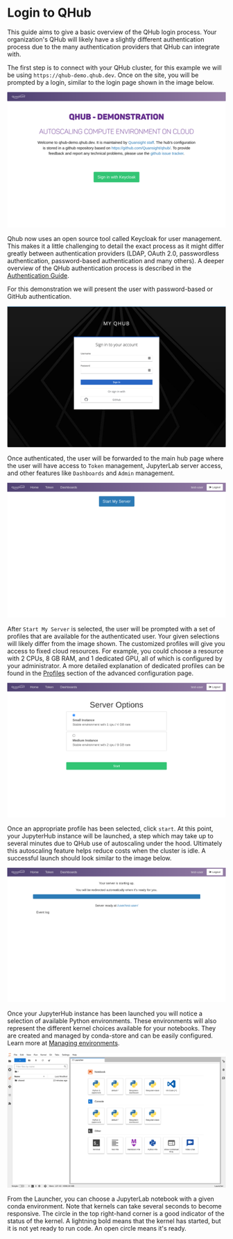 # Login to QHub

This guide aims to give a basic overview of the QHub login process. Your
organization's QHub will likely have a slightly different authentication
process due to the many authentication providers that QHub can integrate with.

The first step is to connect with your QHub cluster, for this example we will
be using `https://qhub-demo.qhub.dev`. Once on the site, you will be prompted
by a login, similar to the login page shown in the image below.

![QHub login screen](../images/qhub_login_screen.png)

Qhub now uses an open source tool called Keycloak for user management. This
makes it a little challenging to detail the exact process as it might differ
greatly between authentication providers (LDAP, OAuth 2.0, passwordless
authentication, password-based authentication and many others). A deeper
overview of the QHub authentication process is described in the
[Authentication Guide](../installation/login.md).

For this demonstration we will present the user with password-based or GitHub
authentication.

![QHub Keycloak auth screen](../images/keycloak_qhub_login.png)

Once authenticated, the user will be forwarded to the main hub page where the
user will have access to `Token` management, JupyterLab server access, and
other features like `Dashboards` and `Admin` management.

![QHub main hub screen](../images/qhub_main_hub_page.png)

After `Start My Server` is selected, the user will be prompted with a set of
profiles that are available for the authenticated user. Your given
selections will likely differ from the image shown. The customized profiles
will give you access to fixed cloud resources. For example, you could choose 
a resource with 2 CPUs, 8 GB RAM, and
1 dedicated GPU, all of which is configured by your administrator. A more
detailed explanation of dedicated profiles can be found in the
[Profiles](../installation/configuration.md#profiles) section of the advanced
configuration page.

![QHub select profile](../images/qhub_select_profile.png)

Once an appropriate profile has been selected, click `start`. At this point, your
JupyterHub instance will be launched, a step which may take up to several minutes due to
QHub use of autoscaling under the hood. Ultimately this autoscaling feature
helps reduce costs when the cluster is idle. A successful launch should look
similar to the image below.

![QHub start server](../images/qhub_server_start.png)

Once your JupyterHub instance has been launched you will notice a
selection of available Python environments. These environments will also
represent the different kernel choices available for your notebooks. They are
created and managed by conda-store and can be easily configured. Learn more
at 
[Managing environments](../installation/configuration.md#environments).

![QHub kernel selection](../images/qhub_kernel_selection.png)

From the Launcher, you can choose a JupyterLab notebook
with a given conda environment. Note that kernels can take several seconds
to become responsive. The circle in the top right-hand corner is a good
indicator of the status of the kernel. A lightning bold means that the kernel
has started, but it is not yet ready to run code. An open circle means it's ready.
